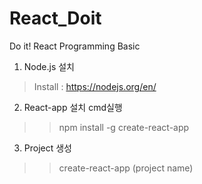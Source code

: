 # React_Doit

Do it!
React Programming Basic

1. Node.js 설치
>Install : https://nodejs.org/en/

2. React-app 설치
 cmd실행
>> npm install -g create-react-app

3. Project 생성
>> create-react-app (project name)

